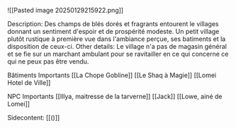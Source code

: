 
![[Pasted image 20250129215922.png]]

Description:
	Des champs de blés dorés et fragrants entourent le villages donnant un sentiment d'espoir et de prospérité modeste.
	Un petit village plutôt rustique à première vue dans l'ambiance perçue, ses batiments et la disposition de ceux-ci.
Other details:
	Le village n'a pas de magasin général et se fie sur un marchant ambulant pour se ravitailler en ce qui concerne ce qui ne peux pas être vendu.


Bâtiments Importants 
	[[La Chope Gobline]]
	[[Le Shaq à Magie]]
	[[Lomei Hotel de Ville]]

NPC Importants
	[[Illya, maitresse de la tarverne]]
	[[Jack]]
	[[Lowe, ainé de Lomei]]

Sidecontent:
[[()]]